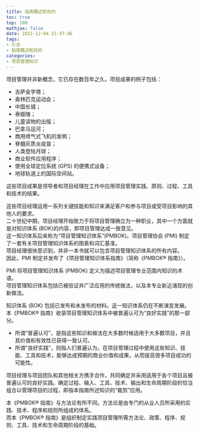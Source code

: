 ```yaml
---
title: 指南概述和目的
toc: true
top: 100
mathjax: false
date: 2021-12-04 21:47:46
tags:
- 引论
- 指南概述和目的
categories:
- 项目管理知识
---
```

项目管理并非新概念，它已存在数百年之久。项目成果的例子包括：

- 吉萨金字塔；
- 奥林匹克运动会；
- 中国长城；
- 泰姬陵；
- 儿童读物的出版；
- 巴拿马运河；
- 商用喷气式飞机的发明；
- 脊髓灰质炎疫苗；
- 人类登陆月球；
- 商业软件应用程序；
- 使用全球定位系统 (GPS) 的便携式设备；
- 地球轨道上的国际空间站。  

这些项目成果是领导者和项目经理在工作中应用项目管理实践、原则、过程、工具和技术的结果。

这些项目经理运用一系列关键技能和知识来满足客户和参与项目或受项目影响的其他人的要求。  
二十世纪中期，项目经理开始致力于将项目管理确立为一种职业，其中一个方面就是对知识体系 (BOK)的内容，即项目管理达成一致意见。  
这一知识体系后来称为“项目管理知识体系”(PMBOK)。项目管理协会 (PMI) 制定了一套有关项目管理知识体系的图表和词汇基准。  
项目经理很快意识到，并非一本书就可以包含项目管理知识体系的所有内容。  
因此，PMI 制定并发布了《项目管理知识体系指南》（简称《PMBOK® 指南》）。

PMI 将项目管理知识体系 (PMBOK) 定义为描述项目管理专业范围内知识的术语。  
项目管理知识体系包括已被验证并广泛应用的传统做法，以及本专业新近涌现的创新做法。

知识体系 (BOK) 包括已发布和未发布的材料。这一知识体系仍在不断演变发展。  
本《PMBOK® 指南》收录项目管理知识体系中被普遍认可为“良好实践”的那一部分。

- 所谓“普遍认可”，是指这些知识和做法在大多数时候适用于大多数项目，并且其价值和有效性已获得一致认可。  
- 所谓“良好实践”，则指人们普遍认为，在项目管理过程中使用这些知识、技能、工具和技术，能够达成预期的商业价值和成果，从而提高很多项目成功的可能性。  

项目经理与项目团队和其他相关方携手合作，共同确定并采用适用于各个项目且被普遍认可的良好实践。确定过程、输入、工具、技术、输出和生命周期阶段的恰当组合以管理项目的过程，即指本指南所述知识的“裁剪”应用。

本《PMBOK® 指南》与方法论有所不同。方法论是由专门的从业人员所采用的实践、技术、程序和规则所组成的体系。  
而本《PMBOK® 指南》是组织制定实践项目管理所需方法论、政策、程序、规则、工具、技术和生命周期阶段的基础。
